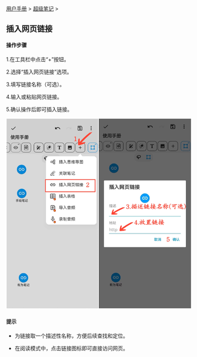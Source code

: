 [用户手册](/dragonnest/drawnote/manual) > [超级笔记](/dragonnest/drawnote/manual/super_note) >

插入网页链接
---
#### 操作步骤

1.在工具栏中点击“+”按钮。

2.选择“插入网页链接”选项。

3.填写链接名称（可选）。

4.输入或粘贴网页链接。

5.确认操作后即可插入链接。

![](imgs/insert_web_link.png)

#### 提示
- 为链接取一个描述性名称，方便后续查找和定位。

- 在阅读模式中，点击链接图标即可直接访问网页。
